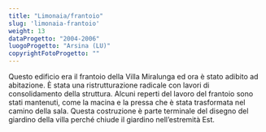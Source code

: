 ```yaml
---
title: "Limonaia/frantoio"
slug: 'limonaia-frantoio'
weight: 13
dataProgetto: "2004-2006"
luogoProgetto: "Arsina (LU)"
copyrightFotoProgetto: ""
---
```

Questo edificio era il frantoio della Villa Miralunga ed ora è stato adibito ad abitazione. È stata una ristrutturazione radicale con lavori di consolidamento della struttura. Alcuni reperti del lavoro del frantoio sono stati mantenuti, come la macina e la pressa che è stata trasformata nel camino della sala.
Questa costruzione è parte terminale del disegno del giardino della villa perché chiude il giardino nell’estremità Est.
